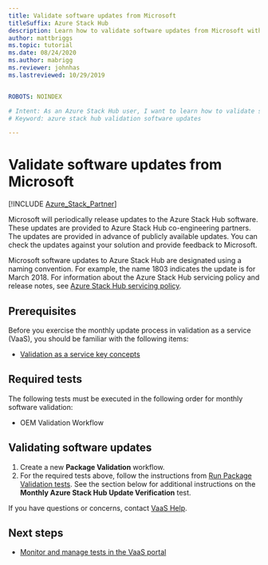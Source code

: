 ```yaml
---
title: Validate software updates from Microsoft
titleSuffix: Azure Stack Hub
description: Learn how to validate software updates from Microsoft with Azure Stack Hub validation as a service.
author: mattbriggs
ms.topic: tutorial
ms.date: 08/24/2020
ms.author: mabrigg
ms.reviewer: johnhas
ms.lastreviewed: 10/29/2019


ROBOTS: NOINDEX

# Intent: As an Azure Stack Hub user, I want to learn how to validate software updates from Microsoft with Azure Stack Hub validation as a service.
# Keyword: azure stack hub validation software updates

---
```



# Validate software updates from Microsoft

[!INCLUDE [Azure_Stack_Partner](./includes/azure-stack-partner-appliesto.md)]

Microsoft will periodically release updates to the Azure Stack Hub software. These updates are provided to Azure Stack Hub co-engineering partners. The updates are provided in advance of publicly available updates. You can check the updates against your solution and provide feedback to Microsoft.

Microsoft software updates to Azure Stack Hub are designated using a naming convention. For example, the name 1803 indicates the update is for March 2018. For information about the Azure Stack Hub servicing policy and release notes, see [Azure Stack Hub servicing policy](../operator/azure-stack-servicing-policy.md).

## Prerequisites

Before you exercise the monthly update process in validation as a service (VaaS), you should be familiar with the following items:

- [Validation as a service key concepts](azure-stack-vaas-key-concepts.md)

## Required tests

The following tests must be executed in the following order for monthly software validation:

- OEM Validation Workflow

## Validating software updates

1. Create a new **Package Validation** workflow.
1. For the required tests above, follow the instructions from [Run Package Validation tests](azure-stack-vaas-validate-oem-package.md#run-package-validation-tests). See the section below for additional instructions on the **Monthly Azure Stack Hub Update Verification** test.

If you have questions or concerns, contact [VaaS Help](mailto:vaashelp@microsoft.com).

## Next steps

- [Monitor and manage tests in the VaaS portal](azure-stack-vaas-monitor-test.md)